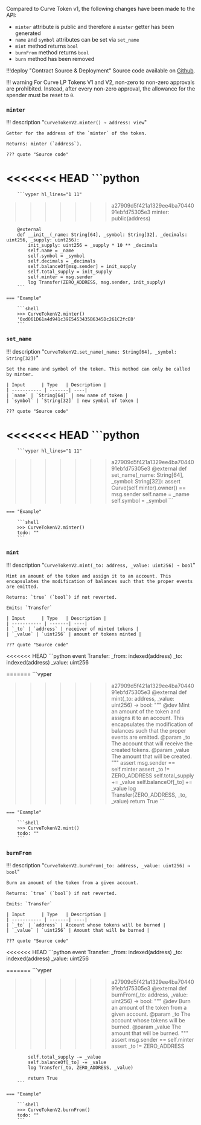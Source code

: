 Compared to Curve Token v1, the following changes have been made to the API:

- `minter` attribute is public and therefore a `minter` getter has been generated
- `name` and `symbol` attributes can be set via `set_name`
- `mint` method returns `bool`
- `burnFrom` method returns `bool`
- `burn` method has been removed


!!!deploy "Contract Source & Deployment"
    Source code available on [Github](https://github.com/curvefi/curve-contract/blob/master/contracts/tokens/CurveTokenV2.vy).

!!! warning
    For Curve LP Tokens V1 and V2, non-zero to non-zero approvals are prohibited. Instead, after every non-zero approval, the allowance for the spender must be reset to `0`.



### `minter`
!!! description "`CurveTokenV2.minter() → address: view`"

    Getter for the address of the `minter` of the token.

    Returns: minter (`address`).

    ??? quote "Source code"

<<<<<<< HEAD
        ```python
=======
        ```vyper hl_lines="1 11"
>>>>>>> a27909d5f421a1329ee4ba7044091ebfd75305e3
        minter: public(address)

        @external
        def __init__(_name: String[64], _symbol: String[32], _decimals: uint256, _supply: uint256):
            init_supply: uint256 = _supply * 10 ** _decimals
            self.name = _name
            self.symbol = _symbol
            self.decimals = _decimals
            self.balanceOf[msg.sender] = init_supply
            self.total_supply = init_supply
            self.minter = msg.sender
            log Transfer(ZERO_ADDRESS, msg.sender, init_supply)
        ```
        
    === "Example"
    
        ```shell
        >>> CurveTokenV2.minter()
        '0xd061D61a4d941c39E5453435B6345Dc261C2fcE0'
        ```


### `set_name`
!!! description "`CurveTokenV2.set_name(_name: String[64], _symbol: String[32])`"

    Set the name and symbol of the token. This method can only be called by minter.

    | Input      | Type   | Description |
    | ----------- | -------| ----|
    | `name` | `String[64]` | new name of token |
    | `symbol` | `String[32]` | new symbol of token |

    ??? quote "Source code"

<<<<<<< HEAD
        ```python
=======
        ```vyper hl_lines="1 11"
>>>>>>> a27909d5f421a1329ee4ba7044091ebfd75305e3
        @external
        def set_name(_name: String[64], _symbol: String[32]):
            assert Curve(self.minter).owner() == msg.sender
            self.name = _name
            self.symbol = _symbol
        ```
        
    === "Example"
    
        ```shell
        >>> CurveTokenV2.minter()
        todo: ""
        ```


### `mint`
!!! description "`CurveTokenV2.mint(_to: address, _value: uint256) → bool`"

    Mint an amount of the token and assign it to an account. This encapsulates the modification of balances such that the proper events are emitted.

    Returns: `true` (`bool`) if not reverted.

    Emits: `Transfer`

    | Input      | Type   | Description |
    | ----------- | -------| ----|
    | `_to` | `address` | receiver of minted tokens |
    | `_value` | `uint256` | amount of tokens minted |

    ??? quote "Source code"

<<<<<<< HEAD
        ```python
        event Transfer:
            _from: indexed(address)
            _to: indexed(address)
            _value: uint256

=======
        ```vyper
>>>>>>> a27909d5f421a1329ee4ba7044091ebfd75305e3
        @external
        def mint(_to: address, _value: uint256) -> bool:
            """
            @dev Mint an amount of the token and assigns it to an account.
                 This encapsulates the modification of balances such that the
                 proper events are emitted.
            @param _to The account that will receive the created tokens.
            @param _value The amount that will be created.
            """
            assert msg.sender == self.minter
            assert _to != ZERO_ADDRESS
            self.total_supply += _value
            self.balanceOf[_to] += _value
            log Transfer(ZERO_ADDRESS, _to, _value)
            return True
        ```
        
    === "Example"
    
        ```shell
        >>> CurveTokenV2.mint()
        todo: ""
        ```


### `burnFrom`
!!! description "`CurveTokenV2.burnFrom(_to: address, _value: uint256) → bool`"

    Burn an amount of the token from a given account. 
    
    Returns: `true` (`bool`) if not reverted.

    Emits: `Transfer`

    | Input      | Type   | Description |
    | ----------- | -------| ----|
    | `_to` | `address` | Account whose tokens will be burned |
    | `_value` | `uint256` | Amount that will be burned |

    ??? quote "Source code"

<<<<<<< HEAD
        ```python
        event Transfer:
            _from: indexed(address)
            _to: indexed(address)
            _value: uint256

=======
        ```vyper
>>>>>>> a27909d5f421a1329ee4ba7044091ebfd75305e3
        @external
        def burnFrom(_to: address, _value: uint256) -> bool:
            """
            @dev Burn an amount of the token from a given account.
            @param _to The account whose tokens will be burned.
            @param _value The amount that will be burned.
            """
            assert msg.sender == self.minter
            assert _to != ZERO_ADDRESS
        
            self.total_supply -= _value
            self.balanceOf[_to] -= _value
            log Transfer(_to, ZERO_ADDRESS, _value)
        
            return True
        ```
        
    === "Example"
    
        ```shell
        >>> CurveTokenV2.burnFrom()
        todo: ""
        ```